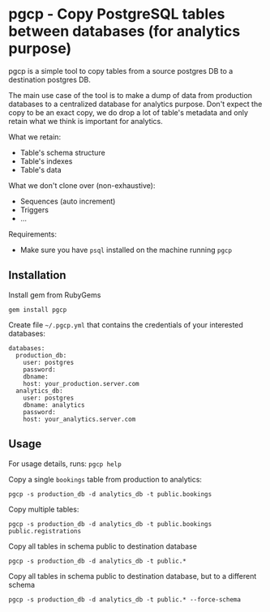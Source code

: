 # pgcp - Copy PostgreSQL tables between databases (for analytics purpose)

pgcp is a simple tool to copy tables from a source postgres DB to a destination postgres DB.


The main use case of the tool is to make a dump of data from production databases
 to a centralized database for analytics purpose. Don't expect the copy to be an exact copy,
 we do drop a lot of table's metadata and only retain what we think is important for analytics.


What we retain:

* Table's schema structure
* Table's indexes
* Table's data

What we don't clone over (non-exhaustive):

* Sequences (auto increment)
* Triggers
* ...

Requirements:

* Make sure you have `psql` installed on the machine running `pgcp`

## Installation


Install gem from RubyGems

    gem install pgcp


Create file `~/.pgcp.yml` that contains the credentials of your interested databases:

    databases:
      production_db:
        user: postgres
        password:
        dbname: 
        host: your_production.server.com
      analytics_db:
        user: postgres
        dbname: analytics
        password:
        host: your_analytics.server.com


## Usage

For usage details, runs: `pgcp help`

Copy a single `bookings` table from production to analytics:

    pgcp -s production_db -d analytics_db -t public.bookings 

Copy multiple tables:

    pgcp -s production_db -d analytics_db -t public.bookings public.registrations


Copy all tables in schema public to destination database

    pgcp -s production_db -d analytics_db -t public.*

Copy all tables in schema public to destination database, but to a different schema

    pgcp -s production_db -d analytics_db -t public.* --force-schema
